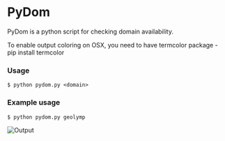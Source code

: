 PyDom
====

PyDom is a python script for checking domain availability. 

To enable output coloring on OSX, you need to have termcolor package - pip
install termcolor <br>


### Usage
```shell
$ python pydom.py <domain>
```
    
### Example usage
```shell
$ python pydom.py geolymp
```

![Output](http://s15.postimg.org/jcas0vkm3/Screen_Shot_2013_09_18_at_10_32_01_PM.png)

